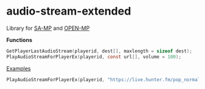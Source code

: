 # audio-stream-extended
Library for [SA-MP](https://sa-mp.mp) and [OPEN-MP](https://open.mp)

**Functions**
```c
GetPlayerLastAudioStream(playerid, dest[], maxlength = sizeof dest);
PlayAudioStreamForPlayerEx(playerid, const url[], volume = 100);
```

[Examples](https://github.com/dotdue/audio-stream-extended/blob/main/examples.pwn?raw=true)

```c
PlayAudioStreamForPlayerEx(playerid, "https://live.hunter.fm/pop_normal", 80);
```
